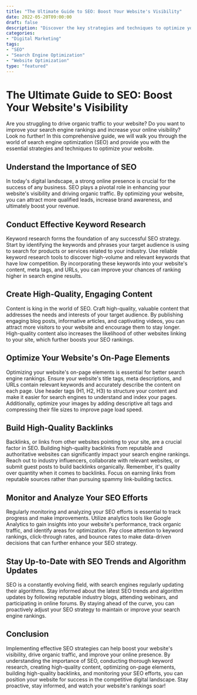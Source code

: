 ```yaml
--- 
title: "The Ultimate Guide to SEO: Boost Your Website's Visibility"
date: 2022-05-20T09:00:00
draft: false
description: "Discover the key strategies and techniques to optimize your website for better search engine rankings."
categories:
- "Digital Marketing"
tags:
- "SEO"
- "Search Engine Optimization"
- "Website Optimization"
type: "featured"
---
```


# The Ultimate Guide to SEO: Boost Your Website's Visibility

Are you struggling to drive organic traffic to your website? Do you want to improve your search engine rankings and increase your online visibility? Look no further! In this comprehensive guide, we will walk you through the world of search engine optimization (SEO) and provide you with the essential strategies and techniques to optimize your website.

## Understand the Importance of SEO

In today's digital landscape, a strong online presence is crucial for the success of any business. SEO plays a pivotal role in enhancing your website's visibility and driving organic traffic. By optimizing your website, you can attract more qualified leads, increase brand awareness, and ultimately boost your revenue.

## Conduct Effective Keyword Research

Keyword research forms the foundation of any successful SEO strategy. Start by identifying the keywords and phrases your target audience is using to search for products or services related to your industry. Use reliable keyword research tools to discover high-volume and relevant keywords that have low competition. By incorporating these keywords into your website's content, meta tags, and URLs, you can improve your chances of ranking higher in search engine results.

## Create High-Quality, Engaging Content

Content is king in the world of SEO. Craft high-quality, valuable content that addresses the needs and interests of your target audience. By publishing engaging blog posts, informative articles, and captivating videos, you can attract more visitors to your website and encourage them to stay longer. High-quality content also increases the likelihood of other websites linking to your site, which further boosts your SEO rankings.

## Optimize Your Website's On-Page Elements

Optimizing your website's on-page elements is essential for better search engine rankings. Ensure your website's title tags, meta descriptions, and URLs contain relevant keywords and accurately describe the content on each page. Use header tags (H1, H2, H3) to structure your content and make it easier for search engines to understand and index your pages. Additionally, optimize your images by adding descriptive alt tags and compressing their file sizes to improve page load speed.

## Build High-Quality Backlinks

Backlinks, or links from other websites pointing to your site, are a crucial factor in SEO. Building high-quality backlinks from reputable and authoritative websites can significantly impact your search engine rankings. Reach out to industry influencers, collaborate with relevant websites, or submit guest posts to build backlinks organically. Remember, it's quality over quantity when it comes to backlinks. Focus on earning links from reputable sources rather than pursuing spammy link-building tactics.

## Monitor and Analyze Your SEO Efforts

Regularly monitoring and analyzing your SEO efforts is essential to track progress and make improvements. Utilize analytics tools like Google Analytics to gain insights into your website's performance, track organic traffic, and identify areas for optimization. Pay close attention to keyword rankings, click-through rates, and bounce rates to make data-driven decisions that can further enhance your SEO strategy.

## Stay Up-to-Date with SEO Trends and Algorithm Updates

SEO is a constantly evolving field, with search engines regularly updating their algorithms. Stay informed about the latest SEO trends and algorithm updates by following reputable industry blogs, attending webinars, and participating in online forums. By staying ahead of the curve, you can proactively adjust your SEO strategy to maintain or improve your search engine rankings.

## Conclusion

Implementing effective SEO strategies can help boost your website's visibility, drive organic traffic, and improve your online presence. By understanding the importance of SEO, conducting thorough keyword research, creating high-quality content, optimizing on-page elements, building high-quality backlinks, and monitoring your SEO efforts, you can position your website for success in the competitive digital landscape. Stay proactive, stay informed, and watch your website's rankings soar!
